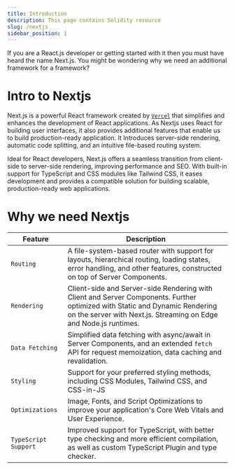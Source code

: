 ```yaml
---
title: Introduction
description: This page contains Solidity resource
slug: /nextjs
sidebar_position: 1
---
```


If you are a React.js developer or getting started with it then you must have heard the name Next.js. You might be wondering why we need an additional framework for a framework?

# Intro to Nextjs

Next.js is a powerful React framework created by [`Vercel`](https://vercel.com/home) that simplifies and enhances the development of React applications. As Nextjs uses React for building user interfaces, it also provides additional features that enable us to build production-ready application. It Introduces server-side rendering, automatic code splitting, and an intuitive file-based routing system.

Ideal for React developers, Next.js offers a seamless transition from client-side to server-side rendering, improving performance and SEO. With built-in support for TypeScript and CSS modules like Tailwind CSS, it eases development and provides a compatible solution for building scalable, production-ready web applications.

# Why we need Nextjs

| Feature              | Description                                                                                                                                                                                      |
| -------------------- | ------------------------------------------------------------------------------------------------------------------------------------------------------------------------------------------------ |
| `Routing`            | A file-system-based router with support for layouts, hierarchical routing, loading states, error handling, and other features, constructed on top of Server Components.                          |
| `Rendering`          | Client-side and Server-side Rendering with Client and Server Components. Further optimized with Static and Dynamic Rendering on the server with Next.js. Streaming on Edge and Node.js runtimes. |
| `Data Fetching`      | Simplified data fetching with async/await in Server Components, and an extended `fetch` API for request memoization, data caching and revalidation.                                              |
| `Styling`            | Support for your preferred styling methods, including CSS Modules, Tailwind CSS, and CSS-in-JS                                                                                                   |
| `Optimizations`      | Image, Fonts, and Script Optimizations to improve your application's Core Web Vitals and User Experience.                                                                                        |
| `TypeScript Support` | Improved support for TypeScript, with better type checking and more efficient compilation, as well as custom TypeScript Plugin and type checker.                                                 |

<!--

Routing:
The framework utilizes a sophisticated file-system-based router that offers comprehensive support for managing different routes within your web application. It allows for easy configuration of layouts, hierarchical routing structures, handling loading states, and managing errors. This router is built on top of Server Components, providing a robust foundation for managing the flow of your application's navigation.

Rendering:
With this framework, you have the flexibility of both Client-side and Server-side Rendering (CSR and SSR) options. This means that your application can render components on the client side for fast and dynamic user interactions, as well as render components on the server side for improved performance and search engine optimization (SEO). Additionally, the framework integrates seamlessly with Next.js to further optimize rendering through techniques such as Static and Dynamic Rendering. It also supports streaming on Edge and Node.js runtimes, ensuring smooth rendering experiences across different environments.

Data Fetching:
Simplifying data fetching is a crucial aspect of any web development framework, and this one excels in this area. It provides an intuitive async/await syntax within Server Components, making it easy to fetch data asynchronously without blocking the main thread. Moreover, it extends the fetch API to offer advanced features like request memoization, data caching, and automatic revalidation. This ensures efficient data retrieval while optimizing network usage and improving overall performance.

Styling:
Style customization is made easy with support for various styling methods. Whether you prefer traditional CSS Modules for scoped styling, utility-first approaches like Tailwind CSS, or the flexibility of CSS-in-JS solutions, this framework accommodates your preferred styling methodology. This flexibility allows developers to maintain clean and maintainable stylesheets while adhering to best practices in web design.

Optimizations:
To enhance the user experience and meet Core Web Vitals standards, the framework includes optimizations for key elements such as images, fonts, and scripts. It employs techniques to reduce loading times, optimize resource delivery, and prioritize critical content rendering. By optimizing these aspects of your application, you can ensure faster page loads, improved performance, and a smoother user experience across various devices and network conditions.

 -->
